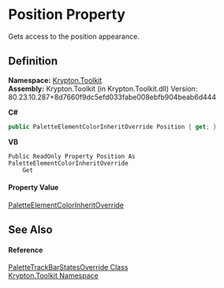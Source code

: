 # Position Property


Gets access to the position appearance.



## Definition
**Namespace:** <a href="79d2eac2-21f4-54ff-7552-b20c33c30600.md">Krypton.Toolkit</a>  
**Assembly:** Krypton.Toolkit (in Krypton.Toolkit.dll) Version: 80.23.10.287+8d7660f9dc5efd033fabe008ebfb904beab6d444

**C#**
``` C#
public PaletteElementColorInheritOverride Position { get; }
```
**VB**
``` VB
Public ReadOnly Property Position As PaletteElementColorInheritOverride
	Get
```



#### Property Value
<a href="a4aed9a5-7316-179b-8318-a69afe0a71ec.md">PaletteElementColorInheritOverride</a>

## See Also


#### Reference
<a href="ed0f0da2-127e-fa49-3925-25a19bb935cd.md">PaletteTrackBarStatesOverride Class</a>  
<a href="79d2eac2-21f4-54ff-7552-b20c33c30600.md">Krypton.Toolkit Namespace</a>  
